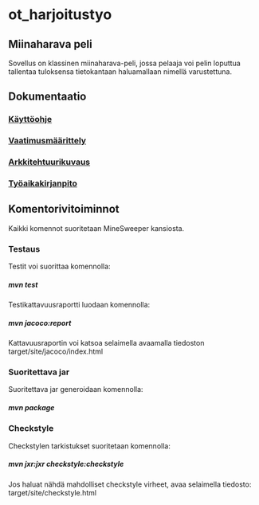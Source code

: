 # ot_harjoitustyo

## Miinaharava peli
Sovellus on klassinen miinaharava-peli, jossa pelaaja voi pelin loputtua 
tallentaa tuloksensa tietokantaan haluamallaan nimellä varustettuna.

## Dokumentaatio
### [Käyttöohje](https://github.com/Redomy/ot-harjoitustyo/blob/master/Dokumentaatio/K%C3%A4ytt%C3%B6ohje)
### [Vaatimusmäärittely](https://github.com/Redomy/ot-harjoitustyo/blob/master/Dokumentaatio/Vaatimusm%C3%A4%C3%A4rittely.txt)
### [Arkkitehtuurikuvaus](https://github.com/Redomy/ot-harjoitustyo/blob/master/Dokumentaatio/Arkkitehtuurikuvaus)
### [Työaikakirjanpito](https://github.com/Redomy/ot-harjoitustyo/blob/master/Dokumentaatio/Ty%C3%B6aikakirjanpito)
## Komentorivitoiminnot
Kaikki komennot suoritetaan MineSweeper kansiosta.

### Testaus
Testit voi suorittaa komennolla:

##### mvn test

Testikattavuusraportti luodaan komennolla:

##### mvn jacoco:report

Kattavuusraportin voi katsoa selaimella avaamalla tiedoston target/site/jacoco/index.html

### Suoritettava jar
Suoritettava jar generoidaan komennolla:

##### mvn package

### Checkstyle
Checkstylen tarkistukset suoritetaan komennolla:

##### mvn jxr:jxr checkstyle:checkstyle

Jos haluat nähdä mahdolliset checkstyle virheet, avaa selaimella tiedosto: target/site/checkstyle.html
